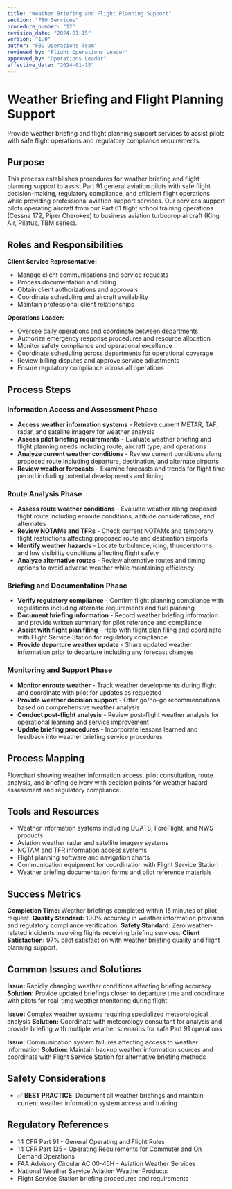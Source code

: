 ```yaml
---
title: "Weather Briefing and Flight Planning Support"
section: "FBO Services"
procedure_number: "12"
revision_date: "2024-01-15"
version: "1.0"
author: "FBO Operations Team"
reviewed_by: "Flight Operations Leader"
approved_by: "Operations Leader"
effective_date: "2024-01-15"
---
```


# Weather Briefing and Flight Planning Support

Provide weather briefing and flight planning support services to assist pilots with safe flight operations and regulatory compliance requirements.

## Purpose

This process establishes procedures for weather briefing and flight planning support to assist Part 91 general aviation pilots with safe flight decision-making, regulatory compliance, and efficient flight operations while providing professional aviation support services. Our services support pilots operating aircraft from our Part 61 flight school training operations (Cessna 172, Piper Cherokee) to business aviation turboprop aircraft (King Air, Pilatus, TBM series).

## Roles and Responsibilities

**Client Service Representative:**

- Manage client communications and service requests
- Process documentation and billing
- Obtain client authorizations and approvals
- Coordinate scheduling and aircraft availability
- Maintain professional client relationships

**Operations Leader:**

- Oversee daily operations and coordinate between departments
- Authorize emergency response procedures and resource allocation
- Monitor safety compliance and operational excellence
- Coordinate scheduling across departments for operational coverage
- Review billing disputes and approve service adjustments
- Ensure regulatory compliance across all operations
## Process Steps

### Information Access and Assessment Phase

- **Access weather information systems** - Retrieve current METAR, TAF, radar, and satellite imagery for weather analysis
- **Assess pilot briefing requirements** - Evaluate weather briefing and flight planning needs including route, aircraft type, and operations
- **Analyze current weather conditions** - Review current conditions along proposed route including departure, destination, and alternate airports
- **Review weather forecasts** - Examine forecasts and trends for flight time period including potential developments and timing

### Route Analysis Phase

- **Assess route weather conditions** - Evaluate weather along proposed flight route including enroute conditions, altitude considerations, and alternates
- **Review NOTAMs and TFRs** - Check current NOTAMs and temporary flight restrictions affecting proposed route and destination airports
- **Identify weather hazards** - Locate turbulence, icing, thunderstorms, and low visibility conditions affecting flight safety
- **Analyze alternative routes** - Review alternative routes and timing options to avoid adverse weather while maintaining efficiency

### Briefing and Documentation Phase

- **Verify regulatory compliance** - Confirm flight planning compliance with regulations including alternate requirements and fuel planning
- **Document briefing information** - Record weather briefing information and provide written summary for pilot reference and compliance
- **Assist with flight plan filing** - Help with flight plan filing and coordinate with Flight Service Station for regulatory compliance
- **Provide departure weather update** - Share updated weather information prior to departure including any forecast changes

### Monitoring and Support Phase

- **Monitor enroute weather** - Track weather developments during flight and coordinate with pilot for updates as requested
- **Provide weather decision support** - Offer go/no-go recommendations based on comprehensive weather analysis
- **Conduct post-flight analysis** - Review post-flight weather analysis for operational learning and service improvement
- **Update briefing procedures** - Incorporate lessons learned and feedback into weather briefing service procedures

## Process Mapping

Flowchart showing weather information access, pilot consultation, route analysis, and briefing delivery with decision points for weather hazard assessment and regulatory compliance.

## Tools and Resources

- Weather information systems including DUATS, ForeFlight, and NWS products
- Aviation weather radar and satellite imagery systems
- NOTAM and TFR information access systems
- Flight planning software and navigation charts
- Communication equipment for coordination with Flight Service Station
- Weather briefing documentation forms and pilot reference materials

## Success Metrics

**Completion Time:** Weather briefings completed within 15 minutes of pilot request.
**Quality Standard:** 100% accuracy in weather information provision and regulatory compliance verification.
**Safety Standard:** Zero weather-related incidents involving flights receiving briefing services.
**Client Satisfaction:** 97% pilot satisfaction with weather briefing quality and flight planning support.

## Common Issues and Solutions

**Issue:** Rapidly changing weather conditions affecting briefing accuracy
**Solution:** Provide updated briefings closer to departure time and coordinate with pilots for real-time weather monitoring during flight

**Issue:** Complex weather systems requiring specialized meteorological analysis
**Solution:** Coordinate with meteorology consultant for analysis and provide briefing with multiple weather scenarios for safe Part 91 operations

**Issue:** Communication system failures affecting access to weather information
**Solution:** Maintain backup weather information sources and coordinate with Flight Service Station for alternative briefing methods

## Safety Considerations

- ✅ **BEST PRACTICE**: Document all weather briefings and maintain current weather information system access and training



## Regulatory References

- 14 CFR Part 91 - General Operating and Flight Rules
- 14 CFR Part 135 - Operating Requirements for Commuter and On Demand Operations
- FAA Advisory Circular AC 00-45H - Aviation Weather Services
- National Weather Service Aviation Weather Products
- Flight Service Station briefing procedures and requirements
